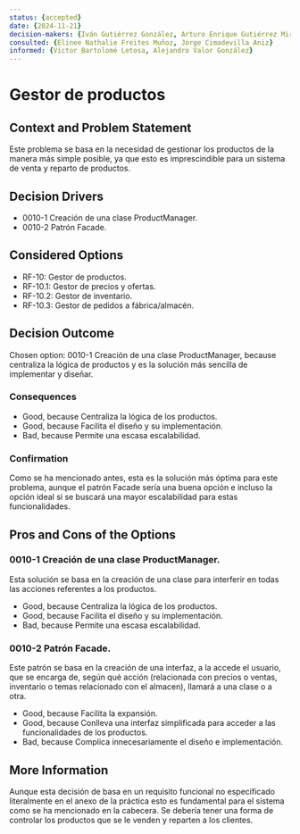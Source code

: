 ```yaml
---
status: {accepted}
date: {2024-11-21}
decision-makers: {Iván Gutiérrez González, Arturo Enrique Gutiérrez Mirandona}
consulted: {Elinee Nathalie Freites Muñoz, Jorge Cimadevilla Aniz}
informed: {Víctor Bartolomé Letosa, Alejandro Valor González}
---
```


# Gestor de productos

## Context and Problem Statement

Este problema se basa en la necesidad de gestionar los productos de la manera más simple posible, ya que esto es imprescindible para un sistema de venta y reparto de productos. 

## Decision Drivers

* 0010-1 Creación de una clase ProductManager.
* 0010-2 Patrón Facade.

## Considered Options

* RF-10: Gestor de productos.
* RF-10.1: Gestor de precios y ofertas.
* RF-10.2: Gestor de inventario.
* RF-10.3: Gestor de pedidos a fábrica/almacén.

## Decision Outcome

Chosen option: 0010-1 Creación de una clase ProductManager, because centraliza la lógica de productos y es la solución más sencilla de implementar y diseñar.

### Consequences

* Good, because Centraliza la lógica de los productos.
* Good, because Facilita el diseño y su implementación.
* Bad, because Permite una escasa escalabilidad.

### Confirmation

Como se ha mencionado antes, esta es la solución más óptima para este problema, aunque el patrón Facade sería una buena opción e incluso la opción ideal si se buscará una mayor escalabilidad para estas funcionalidades.

## Pros and Cons of the Options

### 0010-1 Creación de una clase ProductManager.

Esta solución se basa en la creación de una clase para interferir en todas las acciones referentes a los productos.

* Good, because Centraliza la lógica de los productos.
* Good, because Facilita el diseño y su implementación.
* Bad, because Permite una escasa escalabilidad.

### 0010-2 Patrón Facade.

Este patrón se basa en la creación de una interfaz, a la accede el usuario, que se encarga de, según qué acción (relacionada con precios o ventas, inventario o temas relacionado con el almacen), llamará a una clase o a otra.

* Good, because Facilita la expansión.
* Good, because Conlleva una interfaz simplificada para acceder a las funcionalidades de los productos.
* Bad, because Complica innecesariamente el diseño e implementación.

## More Information

Aunque esta decisión de basa en un requisito funcional no especificado literalmente en el anexo de la práctica esto es fundamental para el sistema como se ha mencionado en la cabecera. Se debería tener una forma de controlar los productos que se le venden y reparten a los clientes.
